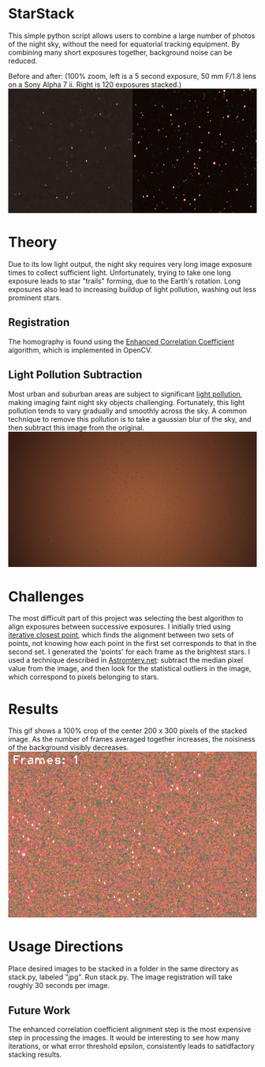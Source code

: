 # StarStack
This simple python script allows users to combine a large number of photos of the night sky, without the need for equatorial tracking equipment. By combining many short exposures together, background noise can be reduced.

Before and after: (100% zoom, left is a 5 second exposure, 50 mm F/1.8 lens on a Sony Alpha 7 ii. Right is 120 exposures stacked.)
![before and after image stacking](media/before_after.jpg)

# Theory
Due to its low light output, the night sky requires very long image exposure times to collect sufficient light. Unfortunately, trying to take one long exposure leads to star "trails" forming, due to the Earth's rotation. Long exposures also lead to increasing buildup of light pollution, washing out less prominent stars.

## Registration
The homography is found using the [Enhanced Correlation Coefficient](http://xanthippi.ceid.upatras.gr/people/evangelidis/george_files/PAMI_2008.pdf) algorithm, which is implemented in OpenCV.

## Light Pollution Subtraction
Most urban and suburban areas are subject to significant [light pollution](https://www.lightpollutionmap.info), making imaging faint night sky objects challenging. Fortunately, this light pollution tends to vary gradually and smoothly across the sky. A common technique to remove this pollution is to take a gaussian blur of the sky, and then subtract this image from the original. 
![Gaussian blur of the image, with stars subtracted](media/gaussian_subtraction_no_stars.jpg)
# Challenges
The most difficult part of this project was selecting the best algorithm to align exposures between successive exposures. I initially tried using [iterative closest point](https://en.wikipedia.org/wiki/Iterative_closest_point), which finds the alignment between two sets of points, not knowing how each point in the first set corresponds to that in the second set. I generated the 'points' for each frame as the brightest stars. I used a technique described in [Astromtery.net](https://arxiv.org/pdf/0910.2233.pdf): subtract the median pixel value from the image, and then look for the statistical outliers in the image, which correspond to pixels belonging to stars.

# Results
This gif shows a 100% crop of the center 200 x 300 pixels of the stacked image. As the number of frames averaged together increases, the noisiness of the background visibly decreases.
![gif showing noise reduction](media/noise_reduction.gif)

# Usage Directions
Place desired images to be stacked in a folder in the same directory as stack.py, labeled "jpg". Run stack.py. The image registration will take roughly 30 seconds per image.

## Future Work
The enhanced correlation coefficient alignment step is the most expensive step in processing the images. It would be interesting to see how many iterations, or what error threshold epsilon, consistently leads to satidfactory stacking results.